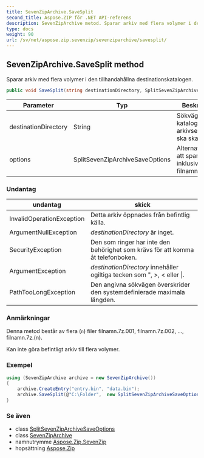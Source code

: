 ```yaml
---
title: SevenZipArchive.SaveSplit
second_title: Aspose.ZIP för .NET API-referens
description: SevenZipArchive metod. Sparar arkiv med flera volymer i den tillhandahållna destinationskatalogen.
type: docs
weight: 90
url: /sv/net/aspose.zip.sevenzip/sevenziparchive/savesplit/
---
```

## SevenZipArchive.SaveSplit method

Sparar arkiv med flera volymer i den tillhandahållna destinationskatalogen.

```csharp
public void SaveSplit(string destinationDirectory, SplitSevenZipArchiveSaveOptions options)
```

| Parameter | Typ | Beskrivning |
| --- | --- | --- |
| destinationDirectory | String | Sökvägen till katalogen där arkivsegmenten ska skapas. |
| options | SplitSevenZipArchiveSaveOptions | Alternativ för att spara arkiv, inklusive filnamn. |

### Undantag

| undantag | skick |
| --- | --- |
| InvalidOperationException | Detta arkiv öppnades från befintlig källa. |
| ArgumentNullException | *destinationDirectory* är inget. |
| SecurityException | Den som ringer har inte den behörighet som krävs för att komma åt telefonboken. |
| ArgumentException | *destinationDirectory* innehåller ogiltiga tecken som ", &gt;, &lt; eller &#x7C;. |
| PathTooLongException | Den angivna sökvägen överskrider den systemdefinierade maximala längden. |

### Anmärkningar

Denna metod består av flera (`n`) filer filnamn.7z.001, filnamn.7z.002, ..., filnamn.7z.(n).

Kan inte göra befintligt arkiv till flera volymer.

### Exempel

```csharp
using (SevenZipArchive archive = new SevenZipArchive())
{
    archive.CreateEntry("entry.bin", "data.bin");
    archive.SaveSplit(@"C:\Folder",  new SplitSevenZipArchiveSaveOptions("volume", 65536));
}
```

### Se även

* class [SplitSevenZipArchiveSaveOptions](../../../aspose.zip.saving/splitsevenziparchivesaveoptions/)
* class [SevenZipArchive](../)
* namnutrymme [Aspose.Zip.SevenZip](../../sevenziparchive/)
* hopsättning [Aspose.Zip](../../../)


